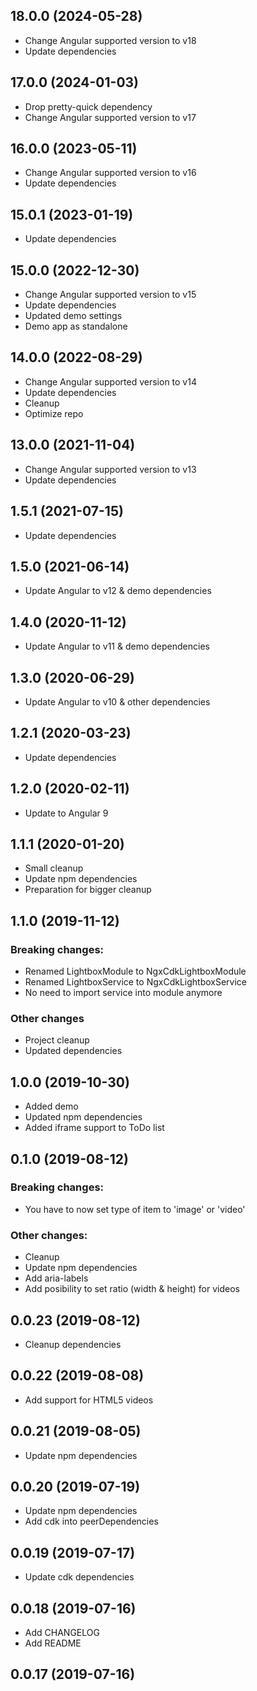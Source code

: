 ## 18.0.0 (2024-05-28)

- Change Angular supported version to v18
- Update dependencies

## 17.0.0 (2024-01-03)

- Drop pretty-quick dependency
- Change Angular supported version to v17

## 16.0.0 (2023-05-11)

- Change Angular supported version to v16
- Update dependencies

## 15.0.1 (2023-01-19)

- Update dependencies

## 15.0.0 (2022-12-30)

- Change Angular supported version to v15
- Update dependencies
- Updated demo settings
- Demo app as standalone

## 14.0.0 (2022-08-29)

- Change Angular supported version to v14
- Update dependencies
- Cleanup
- Optimize repo

## 13.0.0 (2021-11-04)

- Change Angular supported version to v13
- Update dependencies

## 1.5.1 (2021-07-15)

- Update dependencies

## 1.5.0 (2021-06-14)

- Update Angular to v12 & demo dependencies

## 1.4.0 (2020-11-12)

- Update Angular to v11 & demo dependencies

## 1.3.0 (2020-06-29)

- Update Angular to v10 & other dependencies

## 1.2.1 (2020-03-23)

- Update dependencies

## 1.2.0 (2020-02-11)

- Update to Angular 9

## 1.1.1 (2020-01-20)

- Small cleanup
- Update npm dependencies
- Preparation for bigger cleanup

## 1.1.0 (2019-11-12)

### Breaking changes:

- Renamed LightboxModule to NgxCdkLightboxModule
- Renamed LightboxService to NgxCdkLightboxService
- No need to import service into module anymore

### Other changes

- Project cleanup
- Updated dependencies

## 1.0.0 (2019-10-30)

- Added demo
- Updated npm dependencies
- Added iframe support to ToDo list

## 0.1.0 (2019-08-12)

### Breaking changes:

- You have to now set type of item to 'image' or 'video'

### Other changes:

- Cleanup
- Update npm dependencies
- Add aria-labels
- Add posibility to set ratio (width & height) for videos

## 0.0.23 (2019-08-12)

- Cleanup dependencies

## 0.0.22 (2019-08-08)

- Add support for HTML5 videos

## 0.0.21 (2019-08-05)

- Update npm dependencies

## 0.0.20 (2019-07-19)

- Update npm dependencies
- Add cdk into peerDependencies

## 0.0.19 (2019-07-17)

- Update cdk dependencies

## 0.0.18 (2019-07-16)

- Add CHANGELOG
- Add README

## 0.0.17 (2019-07-16)
